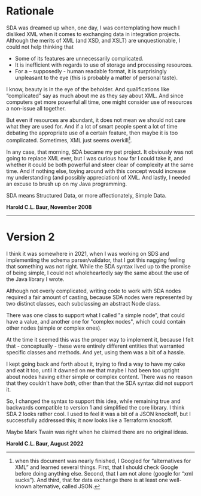# Rationale

SDA was dreamed up when, one day, I was contemplating how much I disliked XML when 
it comes to exchanging data in integration projects. Although the merits of XML 
(and XSD, and XSLT) are unquestionable, I could not help thinking that

- Some of its features are unnecessarily complicated.
- It is inefficient with regards to use of storage and processing resources.
- For a – supposedly - human readable format, it is surprisingly unpleasant to 
the eye (this is probably a matter of personal taste).

I know, beauty is in the eye of the beholder. And qualifications like “complicated” 
say as much about me as they say about XML. And since computers get more powerful 
all time, one might consider use of resources a non-issue all together.

But even if resources are abundant, it does not mean we should not care what they 
are used for. And if a lot of smart people spent a lot of time debating the 
appropriate use of a certain feature, then maybe it is too complicated. Sometimes, 
XML just seems overkill[^1].

[^1]: when this document was nearly finished, I Googled for “alternatives for XML” 
and learned several things. First, that I should check Google before doing anything 
else. Second, that I am not alone (google for “xml sucks”). And third, that for 
data exchange there is at least one well-known alternative, called JSON.

In any case, that morning, SDA became my pet project. It obviously was not going to 
replace XML ever, but I was curious how far I could take it, and whether it could 
be both powerful and steer clear of complexity at the same time. And if nothing 
else, toying around with this concept would increase my understanding (and possibly 
appreciation) of XML. And lastly, I needed an excuse to brush up on my Java 
programming.

SDA means Structured Data, or more affectionately, Simple Data.

**Harold C.L. Baur, November 2008**

---

# Version 2

I think it was somewhere in 2021, when I was working on SDS and implementing the 
schema parser/validator, that I got this nagging feeling that something was not 
right. While the SDA syntax lived up to the promise of being simple, I could not 
wholeheartedly say the same about the use of the Java library I wrote.

Although not overly complicated, writing code to work with SDA nodes required a 
fair amount of casting, because SDA nodes were represented by two distinct 
classes, each subclassing an abstract Node class.

There was one class to support what I called "a simple node", that could have a 
value, and another one for "complex nodes", which could contain other nodes 
(simple or complex ones).

At the time it seemed this was the proper way to implement it, because I felt 
that - conceptually - these were entirely different entities that warranted 
specific classes and methods. And yet, using them was a bit of a hassle.

I kept going back and forth about it, trying to find a way to have my cake and 
eat it too, until it dawned on me that maybe I had been too uptight about nodes 
having either simple or complex content. There was no reason that they couldn't 
have *both*, other than that the SDA syntax did not support it.

So, I changed the syntax to support this idea, while remaining true and backwards 
compatible to version 1 and simplified the core library. I think SDA 2 looks 
rather cool. I used to feel it was a bit of a JSON knockoff, but I successfully 
addressed this; it now looks like a Terraform knockoff.

Maybe Mark Twain was right when he claimed there are no original ideas.

 
**Harold C.L. Baur, August 2022**
